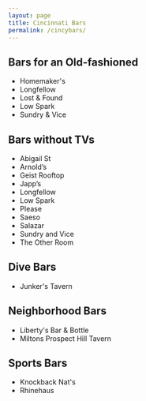 ```yaml
---
layout: page
title: Cincinnati Bars
permalink: /cincybars/
---
```


## Bars for an Old-fashioned

* Homemaker's
* Longfellow
* Lost & Found
* Low Spark
* Sundry & Vice

## Bars without TVs

* Abigail St
* Arnold’s
* Geist Rooftop
* Japp’s
* Longfellow
* Low Spark
* Please
* Saeso
* Salazar
* Sundry and Vice
* The Other Room

## Dive Bars

* Junker's Tavern

## Neighborhood Bars

* Liberty's Bar & Bottle
* Miltons Prospect Hill Tavern

## Sports Bars

* Knockback Nat's
* Rhinehaus
